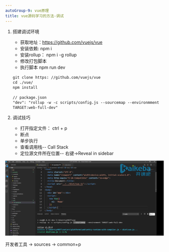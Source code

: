 ```yaml
---
autoGroup-9: vue原理
title: vue源码学习的方法-调试
---
```


1. 搭建调试环境
    - 获取地址：https://github.com/vuejs/vue
    - 安装依赖: npm i
    - 安装rollup： npm i -g rollup
    - 修改打包脚本
    - 执行脚本 npm run dev
    ```
    git clone https: //github.com/vuejs/vue
    cd ./vue/
    npm install

    // package.json
    "dev": "rollup -w -c scripts/config.js --sourcemap --environmment TARGET:web-full-dev"
    ```

2. 调试技巧
    - 打开指定文件： ctrl + p
    - 断点
    - 单步执行
    - 查看调用栈-- Call Stack
    - 定位源文件所在位置-- 右键->Reveal in sidebar


![vue调试html](./images/WechatIMG164.png)

开发者工具 -> sources -> common+p  